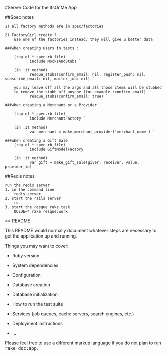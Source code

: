 #Server Code for the ItsOnMe App


##Spec notes

	1) all factory methods are in spec/factories

	2) FactoryGirl.create ?
		use one of the factories instead, they will give u better data

	###when creating users in tests :

		(top of *_spec.rb file)
			 ` include MocksAndStubs `

		(in :it method)
			 ` resque_stubs(confirm_email: nil, register_push: nil, subscribe_email: nil, mailer_job: nil) `

		you may leave off all the args and all those items will be stubbed
		to remove the stubb off anyone (for example :confirm_email)
			 ` resque_stubs(confirm_email: true) `

	###when creating a Merchant or a Provider

		(top of *_spec.rb file)
			 ` include MerchantFactory `

		(in :it method)
			 ` var merchant = make_merchant_provider('merchant_name') `

	###when creating a Gift Sale
		(top of *_spec.rb file)
			 ` include GiftModelFactory

		(in :it method)
			 ` var gift = make_gift_sale(giver, receiver, value, provider_id) `

##Redis notes

	run the redis server
	1. in the command line
		redis-server
	2. start the rails server
		rs
	3. start the resque rake task
		QUEUE=* rake resque:work

== README

This README would normally document whatever steps are necessary to get the
application up and running.

Things you may want to cover:

* Ruby version

* System dependencies

* Configuration

* Database creation

* Database initialization

* How to run the test suite

* Services (job queues, cache servers, search engines, etc.)

* Deployment instructions

* ...


Please feel free to use a different markup language if you do not plan to run
<tt>rake doc:app</tt>.




